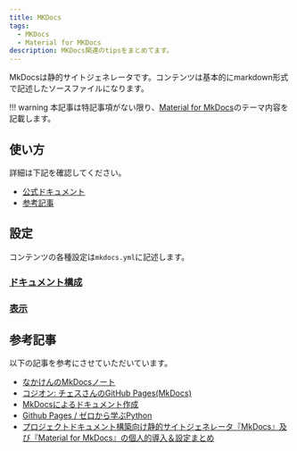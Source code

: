 ```yaml
---
title: MKDocs
tags:
  - MKDocs
  - Material for MKDocs
description: MKDocs関連のtipsをまとめてます。
---
```


MkDocsは静的サイトジェネレータです。コンテンツは基本的にmarkdown形式で記述したソースファイルになります。

!!! warning
    本記事は特記事項がない限り、[Material for MkDocs](https://squidfunk.github.io/mkdocs-material/)のテーマ内容を記載します。

## 使い方

詳細は下記を確認してください。

- [公式ドキュメント](https://squidfunk.github.io/mkdocs-material/getting-started/)
- [参考記事](./index.md#参考記事)

## 設定

コンテンツの各種設定は`mkdocs.yml`に記述します。

### [ドキュメント構成](./doc_config.md)

### [表示](./display-config.md)

## 参考記事

以下の記事を参考にさせていただいています。

- [なかけんのMkDocsノート](https://mkdocs.nakaken88.com/)
- [コジオン: チェスさんのGitHub Pages(MkDocs)](https://kojion.github.io/chess/mkdocs/001/)
- [MkDocsによるドキュメント作成](https://zenn.dev/mebiusbox/articles/81d977a72cee01)
- [Github Pages / ゼロから学ぶPython](https://rinatz.github.io/python-book)
- [プロジェクトドキュメント構築向け静的サイトジェネレータ『MkDocs』及び『Material for MkDocs』の個人的導入＆設定まとめ](https://dev.classmethod.jp/articles/mkdocs-and-material-for-mkdocs-matome/)
